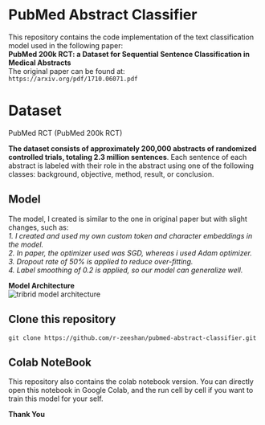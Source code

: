 # PubMed Abstract Classifier

This repository contains the code implementation of the text classification model used in the following paper:  
**PubMed 200k RCT: a Dataset for Sequential Sentence Classification in Medical Abstracts**  
The original paper can be found at:  
`https://arxiv.org/pdf/1710.06071.pdf`

# Dataset

PubMed RCT (PubMed 200k RCT)  

**The dataset consists of approximately 200,000 abstracts of randomized controlled trials, totaling 2.3 million sentences**. Each sentence of each abstract is labeled with their role in the abstract using one of the following classes: background, objective, method, result, or conclusion.

## Model 

The model, I created is similar to the one in original paper but with slight changes, such as:  
	 *1. I created and used my own custom token and character embeddings in the model.*  
	 *2. In paper, the optimizer used was SGD, whereas i used Adam optimizer.*  
   *3. Dropout rate of 50% is applied to reduce over-fitting.*  
	 *4. Label smoothing of 0.2 is applied, so our model can generalize well.*
   
**Model Architecture**  
![tribrid model architecture](https://user-images.githubusercontent.com/111675443/221554544-f3ea2693-c3a0-4129-a6cf-e363926b6ba0.png)

## Clone this repository

`git clone https://github.com/r-zeeshan/pubmed-abstract-classifier.git`  

## Colab NoteBook

This repository also contains the colab notebook version. You can directly open this notebook in Google Colab, and the run cell by cell if you want to train this model for your self.

  **Thank You**
